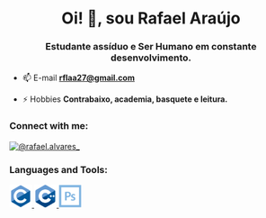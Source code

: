 <h1 align="center">Oi! 👋, sou Rafael Araújo</h1>
<h3 align="center">Estudante assíduo e Ser Humano em constante desenvolvimento.</h3>

- 📫 E-mail **rflaa27@gmail.com**

- ⚡ Hobbies **Contrabaixo, academia, basquete e leitura.**

<h3 align="left">Connect with me:</h3>
<p align="left">
<a href="https://instagram.com/@rafael.alvares_" target="blank"><img align="center" src="https://raw.githubusercontent.com/rahuldkjain/github-profile-readme-generator/master/src/images/icons/Social/instagram.svg" alt="@rafael.alvares_" height="30" width="40" /></a>
</p>

<h3 align="left">Languages and Tools:</h3>
<p align="left"> <a href="https://www.cprogramming.com/" target="_blank" rel="noreferrer"> <img src="https://raw.githubusercontent.com/devicons/devicon/master/icons/c/c-original.svg" alt="c" width="40" height="40"/> </a> <a href="https://www.w3schools.com/cpp/" target="_blank" rel="noreferrer"> <img src="https://raw.githubusercontent.com/devicons/devicon/master/icons/cplusplus/cplusplus-original.svg" alt="cplusplus" width="40" height="40"/> </a> <a href="https://www.photoshop.com/en" target="_blank" rel="noreferrer"> <img src="https://raw.githubusercontent.com/devicons/devicon/master/icons/photoshop/photoshop-line.svg" alt="photoshop" width="40" height="40"/> </a> </p>

